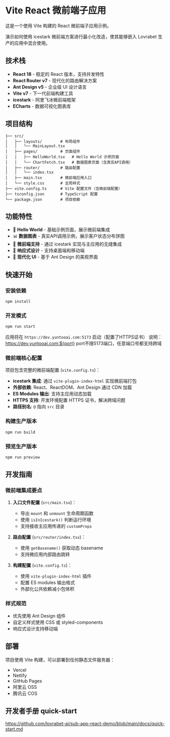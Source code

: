 # Vite React 微前端子应用

这是一个使用 Vite 构建的 React 微前端子应用示例。

演示如何使用 icestark 微前端方案进行最小化改造，使其能够嵌入 Lovrabet 生产的应用中混合使用。

## 技术栈

- **React 18** - 稳定的 React 版本，支持并发特性
- **React Router v7** - 现代化的路由解决方案
- **Ant Design v5** - 企业级 UI 设计语言
- **Vite v7** - 下一代前端构建工具
- **icestark** - 阿里飞冰微前端框架
- **ECharts** - 数据可视化图表库

## 项目结构

```
├── src/
│   ├── layouts/        # 布局组件
│   │   └── MainLayout.tsx
│   ├── pages/          # 页面组件
│   │   ├── HelloWorld.tsx   # Hello World 示例页面
│   │   └── ChartFetch.tsx   # 数据图表页面（含真实API调用）
│   ├── router/         # 路由配置
│   │   └── index.tsx
│   ├── main.tsx        # 微前端应用入口
│   └── style.css       # 全局样式
├── vite.config.ts      # Vite 配置文件（含微前端配置）
├── tsconfig.json       # TypeScript 配置
└── package.json        # 项目依赖
```

## 功能特性

- 👋 **Hello World** - 基础示例页面，展示微前端集成
- 📊 **数据图表** - 真实API调用示例，展示客户状态分布饼图
- 🔌 **微前端支持** - 通过 icestark 实现与主应用的无缝集成
- 📱 **响应式设计** - 支持桌面端和移动端
- 🎨 **现代化 UI** - 基于 Ant Design 的美观界面

## 快速开始

### 安装依赖

```bash
npm install
```

### 开发模式

```bash
npm run start
```

应用将在 `https://dev.yuntooai.com:5173` 启动（配置了HTTPS证书）
说明：https://dev.yuntooai.com:${port} port不限5173端口，任意端口号都支持跨域

### 微前端核心配置

项目包含完整的微前端配置 (`vite.config.ts`)：

- **icestark 集成**: 通过 `vite-plugin-index-html` 实现微前端打包
- **外部依赖**: React、ReactDOM、Ant Design 通过 CDN 加载
- **ES Modules 输出**: 支持主应用动态加载
- **HTTPS 支持**: 开发环境配置 HTTPS 证书，解决跨域问题
- **路径别名**: `@` 指向 `src` 目录

### 构建生产版本

```bash
npm run build
```

### 预览生产版本

```bash
npm run preview
```

## 开发指南

### 微前端集成要点

1. **入口文件配置** (`src/main.tsx`)：
   - 导出 `mount` 和 `unmount` 生命周期函数
   - 使用 `isInIcestark()` 判断运行环境
   - 支持接收主应用传递的 `customProps`

2. **路由配置** (`src/router/index.tsx`)：
   - 使用 `getBasename()` 获取动态 basename
   - 支持微应用内部路由跳转

3. **构建配置** (`vite.config.ts`)：
   - 使用 `vite-plugin-index-html` 插件
   - 配置 ES modules 输出格式
   - 外部化公共依赖减小包体积

### 样式规范

- 优先使用 Ant Design 组件
- 自定义样式使用 CSS 或 styled-components
- 响应式设计支持移动端

## 部署

项目使用 Vite 构建，可以部署到任何静态文件服务器：

- Vercel
- Netlify
- GitHub Pages
- 阿里云 OSS
- 腾讯云 COS

## 开发者手册 quick-start
https://github.com/lovrabet-ai/sub-app-react-demo/blob/main/docs/quick-start.md
